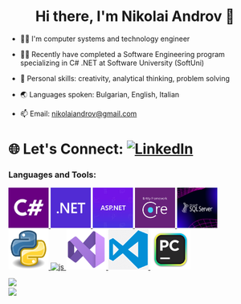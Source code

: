 <h1 align="center">Hi there, I'm Nikolai Androv 👋</h1>

- 👨‍💻 I'm computer systems and technology engineer

- 👨‍🎓 Recently	have completed a Software Engineering program specializing in C# .NET at Software University (SoftUni)

- 🧑 Personal skills: creativity, analytical thinking, problem solving

- 🌏 Languages spoken: Bulgarian, English, Italian

- 📫 Email: nikolaiandrov@gmail.com

# 🌐 Let's Connect: [![LinkedIn](https://img.shields.io/badge/LinkedIn-blue?style=flat&logo=linkedin)](https://www.linkedin.com/in/nikolai-androv-3a66b1141/)

<h3 align="left">Languages and Tools:</h3>
<a href="https://learn.microsoft.com/en-us/dotnet/csharp/" target="_blank" rel="noreferrer"> <img src="csharp.png" alt="csharp" width="80" height="80"/>
<a href="https://dotnet.microsoft.com/en-us/" target="_blank" rel="noreferrer"> <img src=".net.png" alt=".net" width="80" height="80"/>
<a href="https://dotnet.microsoft.com/en-us/apps/aspnet" target="_blank" rel="noreferrer"> <img src="asp.net.jpg" alt="asp.net" width="80" height="80"/>
<a href="https://learn.microsoft.com/en-us/ef/core/" target="_blank" rel="noreferrer"> <img src="entity framework core.png" alt="entity framework core" width="80" height="80"/>
<a href="https://www.microsoft.com/en-us/sql-server/sql-server-downloads" target="_blank" rel="noreferrer"> <img src="sql server.png" alt="sql server" width="80" height="80"/>
<br/>
<a href="https://www.python.org/" target="_blank" rel="noreferrer"> <img src="Python.png" alt="Python" width="80" height="80"/>
<a href="https://www.javascript.com/" target="_blank" rel="noreferrer"> <img src="js.png" alt="js" width="80" height="80"/>
<a href="https://visualstudio.microsoft.com/" target="_blank" rel="noreferrer"> <img src="Visual_Studio.png" alt="Visual-Studio" width="80" height="80"/>
<a href="https://code.visualstudio.com/" target="_blank" rel="noreferrer"> <img src="visual studio code.png" alt="visual studio code" width="80" height="80"/>
<a href="https://www.jetbrains.com/pycharm/" target="_blank" rel="noreferrer"> <img src="pycharm.png" alt="pycharm" width="80" height="80"/>

<img src="https://github-readme-stats.vercel.app/api/top-langs/?username=NikolaiAndrov&theme=radical&hide_border=false&include_all_commits=true&count_private=true&layout=compact&card_width=400"/><br/>
<img src="https://github-readme-streak-stats.herokuapp.com/?user=NikolaiAndrov&theme=radical&hide_border=false" width="400"/>
